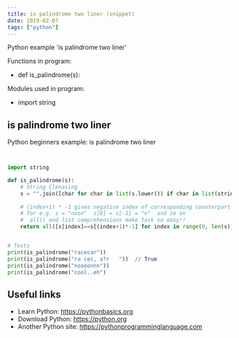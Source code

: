 ```yaml
---
title: is palindrome two liner (snippet)
date: 2019-02-07
tags: ["python"]
---
```

Python example 'is palindrome two liner'

Functions in program: 
* def is_palindrome(s):

Modules used in program: 
* import string

## is palindrome two liner

Python beginners example: is palindrome two liner

```python


import string

def is_palindrome(s):
	# String Clenasing
	s = "".join([char for char in list(s.lower()) if char in list(string.ascii_lowercase)])
	
	# (index+1) * -1 gives negative index of corresponding counterpart
	# for e.g. s = "noon"  s[0] = s[-1] = "n"  and so on 
	#  all() and list comprehensions make task so easy!!
	return all([s[index]==s[(index+1)*-1] for index in range(0, len(s))])


# Tests
print(is_palindrome("racecar"))
print(is_palindrome("ra cec, a?r   "))  // True
print(is_palindrome("noooonnn"))
print(is_palindrome("cool..eh")


```

## Useful links

- Learn Python: https://pythonbasics.org
- Download Python: https://python.org
- Another Python site: https://pythonprogramminglanguage.com
